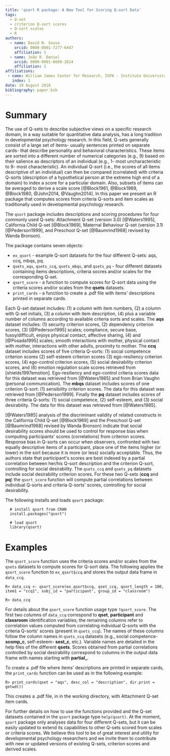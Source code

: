 ```yaml
---
title: 'qsort R package: A New Tool for Scoring Q-sort Data'
tags:
  - Q-set
  - criterion Q-sort scores
  - Q-sort scales
  - R
authors:
  - name: David N. Sousa
    orcid: 0000-0001-7277-6447
    affiliation: 1
  - name: João R. Daniel
    orcid: 0000-0001-6609-2014
    affiliation: 1
affiliations:
 - name: William James Center for Research, ISPA - Instituto Universitário
   index: 1
date: 19 August 2018
bibliography: paper.bib
---
```


# Summary

The use of Q-sets to describe subjective views on a specific research domain, in a way suitable for quantitative data analysis, has a long tradition in developmental psychology research. In this field, Q-sets generally consist of a large set of items- usually sentences printed on separate cards- that describe personality and behavioral characteristics. These items are sorted into a different number of numerical categories (e.g., 9) based on their salience as descriptors of an individual (e.g., 1- most uncharacteristic to 9- most characteristic). An individual Q-sort (i.e., the scores of all items descriptive of an individual) can then be compared (correlated) with criteria Q-sorts (description of a hypothetical person at the extreme high end of a domain) to index a score for a particular domain. Also, subsets of items can be averaged to derive a scale score [@Block1961, @Block1969, @Block1980, @John2014, @Vaughn2014]. In this paper we present an R package that computes scores from criteria Q-sorts and item scales as traditionally used in developmental psychology research.

The ``qsort`` package includes descriptions and scoring procedures for four commonly used Q-sets: Attachment Q-set (version 3.0) [@Waters1995], California Child Q-set [@Block1969], Maternal Behaviour Q-set (version 3.1) [@Pederson1999], and Preschool Q-set [@Baumrind1968] revised by Wanda Bronson).

The package contains seven objects: 

* `ex_qsort` - example Q-sort datasets for the four different Q-sets: aqs, ccq, mbqs, pq.
* `qsets_aqs`, `qsets_ccq`, `qsets_mbqs`, and `qsets_pq` - four different datasets containing items descriptions, criteria socres and/or scales for the corresponding Q-set.
* `qsort_score` -  a function to compute scores for Q-sort data using the criteria scores and/or scales from the **qsets** datasets.
* `print_cards`  - a function to create a .pdf file with items' descriptions printed in separate cards.

Each Q-set dataset includes: (1) a column with item numbers, (2) a column with Q-set initials, (3) a column with item description, (4) plus a variable number of columns according to available criteria sorts and scales. The **aqs** dataset includes: (1) security criterion scores, (2) dependency criterion scores, (3) [@Pederson1995] scales; compliance, secure base, fussy/difficult, enjoys physical contact, affective sharing, (4) and [@Posada1995] scales; smooth interactions with mother, physical contact with mother, interactions with other adults, proximity to mother. The **ccq** dataset includes scores of five criteria Q-sorts: (1) social competence criterion scores (2) self-esteem criterion scores (3) ego-resiliency criterion scores, (4) ego-control criterion scores, (5) social desirability criterion scores, and (6) emotion regulation scale scores retrieved from [shields1997emotion]. Ego-resiliency and ego-control criteria scores data for this dataset was retrieved from [@Waters1985] and from Brian Vaughn (personal communication). The **mbqs** dataset includes scores of one criterion Q-sort: (1) sensibility criterion scores. The data for this dataset was retrieved from [@Pederson1999]. Finally the **pq** dataset includes scores of three criteria Q-sorts: (1) social competence, (2) self-esteem, and (3) social desirability. The data for this dataset was retrieved from [@Waters1985].

[@Waters1985] analysis of the discriminant validity of related constructs in the California Child Q-set [@Block1969] and the Preschool Q-set [@Baumrind1968] revised by Wanda Bronson) indicate that social desirability scores should be used to control for response bias when computing participants' scores (correlations) from criterion scores. Response bias in Q-sorts can occur when observers, confronted with two equally descriptive items of a participant, place one of the items higher (or lower) in the sort because it is more (or less) socially acceptable. Thus, the authors state that participant's scores are best indexed by a partial correlation between her/his Q-sort description and the criterion Q-sort, controlling for social desirability. The ``qsets_ccq`` and ``qsets_pq`` datasets include social desirability criterion scores. For these two Q-sets (**ccq** and **pq**) the ``qsort_score`` function will compute partial correlations between individual Q-sorts and criteria Q-sorts' scores, controlling for social desirability. 

The following installs and loads ``qsort`` package:

```
  # install qsort from CRAN
  install.packages("qsort")

  # load qsort
  library(qsort)
```

# Examples

The ``qsort_score`` function uses the criteria scores and/or scales from the ``qsets`` datasets to compute scores for Q-sort data. The following applies the ``qsort_score`` function to ``ex_qsort$ccq`` and stores the output data frame in ``data_ccq``. 

```
R> data_ccq <- qsort_score(ex_qsort$ccq, qset_ccq, qsort_length = 100, item1 = "ccq1", subj_id = "participant", group_id = "classroom")

R> data_ccq
```
For details about the ``qsort_score`` function usage type ``?qsort_score``. The first two columns of ``data_ccq`` correspond to **qset**, **participant** and **classroom** identification variables; the remaining columns refer to correlation values computed from correlating individual Q-sorts with the criteria Q-sorts' scores (present in ``qsets_ccq``). The names of these columns follow the column names in ``qsets_ccq`` datasets (e.g., social competence- **scomp_c**, self-esteem- **sest_c**, etc.). Variable names are detailed in the help files of the different **qsets**. Scores obtained from partial correlations controlled by social desirability correspond to columns in the output data frame with names starting with **partial_**. 

To create a .pdf file where items' descriptions are printed in separate cards, the `print_cards` function can be used as in the following example:

```
R> print_cards(qset = "aqs", desc_col = "description", dir.print = getwd())
```

This creates a .pdf file, in in the working directory, with Attachment Q-set item cards.

For further details on how to use the functions provided and the Q-set datasets contained in the ``qsort`` package type `help(qsort)`. At the moment, ``qsort`` package only analyses data for four different Q-sets, but it can be easily updated to extend its capabilities to other Q-sets scored from scales or criteria scores. We believe this tool to be of great interest and utility for developmental psychology researchers and we invite them to contribute with new or updated versions of existing Q-sets, criterion scores and derived scales.

